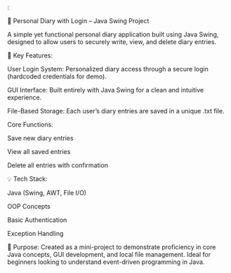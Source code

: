 :

📝 Personal Diary with Login – Java Swing Project

A simple yet functional personal diary application built using Java Swing, designed to allow users to securely write, view, and delete diary entries.

🔐 Key Features:

User Login System: Personalized diary access through a secure login (hardcoded credentials for demo).

GUI Interface: Built entirely with Java Swing for a clean and intuitive experience.

File-Based Storage: Each user’s diary entries are saved in a unique .txt file.

Core Functions:

Save new diary entries

View all saved entries

Delete all entries with confirmation

💡 Tech Stack:

Java (Swing, AWT, File I/O)

OOP Concepts

Basic Authentication

Exception Handling

🎯 Purpose:
Created as a mini-project to demonstrate proficiency in core Java concepts, GUI development, and local file management. Ideal for beginners looking to understand event-driven programming in Java.

